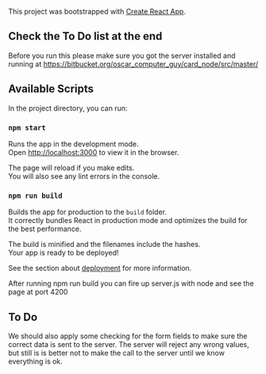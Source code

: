 This project was bootstrapped with [Create React App](https://github.com/facebook/create-react-app).

## Check the To Do list at the end

Before you run this please make sure you got the server installed and running at https://bitbucket.org/oscar_computer_guy/card_node/src/master/

## Available Scripts

In the project directory, you can run:

### `npm start`

Runs the app in the development mode.<br>
Open [http://localhost:3000](http://localhost:3000) to view it in the browser.

The page will reload if you make edits.<br>
You will also see any lint errors in the console.

### `npm run build`

Builds the app for production to the `build` folder.<br>
It correctly bundles React in production mode and optimizes the build for the best performance.

The build is minified and the filenames include the hashes.<br>
Your app is ready to be deployed!

See the section about [deployment](https://facebook.github.io/create-react-app/docs/deployment) for more information.

After running npm run build you can fire up server.js with node and see the page at port 4200

## To Do

We should also apply some checking for the form fields to make sure the correct data is sent to the server. The server will reject any wrong values,
but still is is better not to make the call to the server until we know everything is ok.
